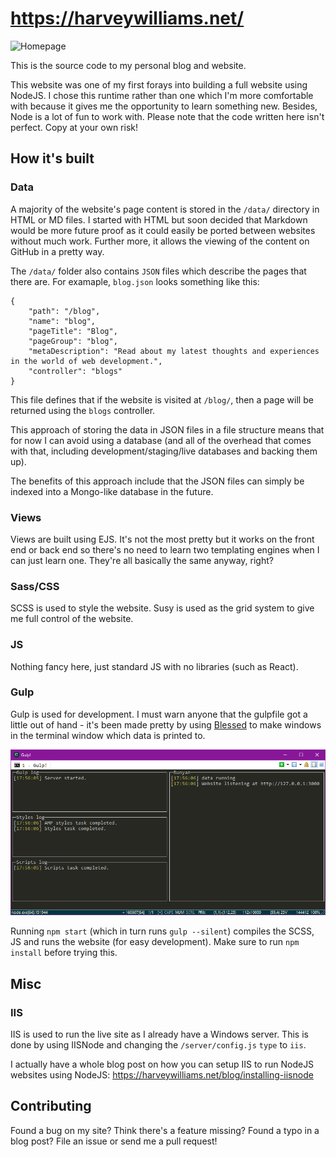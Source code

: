 # https://harveywilliams.net/

![Homepage](/media/projects/harvey-williams/harvey-williams-homepage-21122018.jpg)

This is the source code to my personal blog and website.

This website was one of my first forays into building a full website using NodeJS. I chose this runtime rather than one which I'm more comfortable with because it gives me the opportunity to learn something new. Besides, Node is a lot of fun to work with. Please note that the code written here isn't perfect. Copy at your own risk!

## How it's built

### Data

A majority of the website's page content is stored in the `/data/` directory in HTML or MD files. I started with HTML but soon decided that Markdown would be more future proof as it could easily be ported between websites without much work. Further more, it allows the viewing of the content on GitHub in a pretty way.

The `/data/` folder also contains `JSON` files which describe the pages that there are. For examaple, `blog.json` looks something like this:

```
{
    "path": "/blog",
    "name": "blog",
    "pageTitle": "Blog",
    "pageGroup": "blog",
    "metaDescription": "Read about my latest thoughts and experiences in the world of web development.",
    "controller": "blogs"
}
```

This file defines that if the website is visited at `/blog/`, then a page will be returned using the `blogs` controller.

This approach of storing the data in JSON files in a file structure means that for now I can avoid using a database (and all of the overhead that comes with that, including development/staging/live databases and backing them up).

The benefits of this approach include that the JSON files can simply be indexed into a Mongo-like database in the future.

### Views

Views are built using EJS. It's not the most pretty but it works on the front end or back end so there's no need to learn two templating engines when I can just learn one. They're all basically the same anyway, right?

### Sass/CSS

SCSS is used to style the website. Susy is used as the grid system to give me full control of the website.

### JS

Nothing fancy here, just standard JS with no libraries (such as React).

### Gulp

Gulp is used for development. I must warn anyone that the gulpfile got a little out of hand - it's been made pretty by using [Blessed](https://github.com/chjj/blessed) to make windows in the terminal window which data is printed to.

![Gulp - using Blessed to create a fancy terminal interface](/project/gulp.png)

Running `npm start` (which in turn runs `gulp --silent`) compiles the SCSS, JS and runs the website (for easy development). Make sure to run `npm install` before trying this.

## Misc

### IIS

IIS is used to run the live site as I already have a Windows server. This is done by using IISNode and changing the `/server/config.js` `type` to `iis`.

I actually have a whole blog post on how you can setup IIS to run NodeJS websites using NodeJS: https://harveywilliams.net/blog/installing-iisnode

## Contributing

Found a bug on my site? Think there's a feature missing? Found a typo in a blog post? File an issue or send me a pull request!
